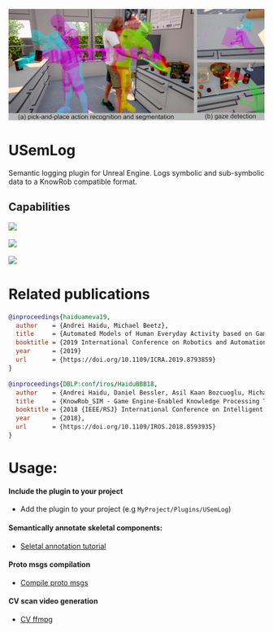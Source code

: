 <!---![](Documentation/Img/SemLog.jpg)-->

![](Documentation/Img/PaP_SemLog.jpg)

# USemLog

Semantic logging plugin for Unreal Engine. Logs symbolic and sub-symbolic data to a KnowRob compatible format.

## Capabilities

![](Documentation/GIF/ameva2_semantic_map.gif)

![](Documentation/GIF/ameva2_ep_replay.gif)

![](Documentation/GIF/ameva2_queries.gif)

# Related publications

```bibtex
@inproceedings{haiduameva19,
  author    = {Andrei Haidu, Michael Beetz},
  title     = {Automated Models of Human Everyday Activity based on Game and Virtual Reality Technology},
  booktitle = {2019 International Conference on Robotics and Automation (ICRA), Montreal, QC, Canada, 2019},
  year      = {2019}
  url       = {https://doi.org/10.1109/ICRA.2019.8793859}
}
```

```bibtex
@inproceedings{DBLP:conf/iros/HaiduBBB18,
  author    = {Andrei Haidu, Daniel Bessler, Asil Kaan Bozcuoglu, Michael Beetz},
  title     = {KnowRob_SIM - Game Engine-Enabled Knowledge Processing Towards Cognition-Enabled Robot Control},
  booktitle = {2018 {IEEE/RSJ} International Conference on Intelligent Robots and Systems, {IROS} 2018, Madrid, Spain, October 1-5, 2018},
  year      = {2018},
  url       = {https://doi.org/10.1109/IROS.2018.8593935}
}
```

# Usage:

#### Include the plugin to your project
* Add the plugin to your project (e.g `MyProject/Plugins/USemLog`)

#### Semantically annotate skeletal components:

* [Seletal annotation tutorial](Documentation/SkelAnnotationTutorial.md)

#### Proto msgs compilation

* [Compile proto msgs](Documentation/ProtoMsgs.md)

#### CV scan video generation

* [CV ffmpg](Documentation/CV_ffmpg.md)

